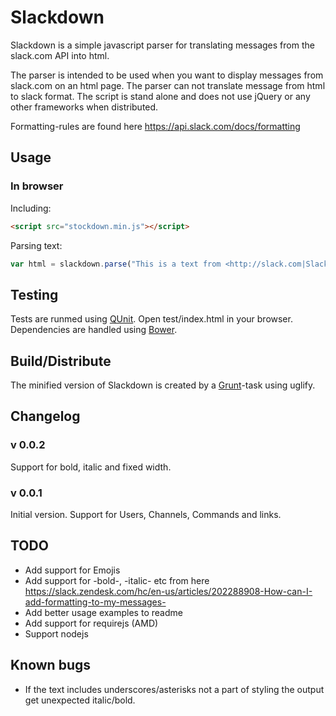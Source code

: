 # Slackdown

Slackdown is a simple javascript parser for translating messages from the slack.com API into html.

The parser is intended to be used when you want to display messages from slack.com on an html page. The parser
can not translate message from html to slack format. The script is stand alone and does not use jQuery or any other frameworks when distributed.

Formatting-rules are found here https://api.slack.com/docs/formatting

## Usage

### In browser

Including:

```html
<script src="stockdown.min.js"></script>
```

Parsing text:

```javascript
var html = slackdown.parse("This is a text from <http://slack.com|Slack>");
```

## Testing

Tests are runmed using [QUnit](http://qunitjs.com/). Open test/index.html in your browser. Dependencies are handled using [Bower](http://bower.io).

## Build/Distribute

The minified version of Slackdown is created by a [Grunt](http://gruntjs.com/)-task using uglify.

## Changelog

### v 0.0.2
Support for bold, italic and fixed width.

### v 0.0.1
Initial version. Support for Users, Channels, Commands and links.

## TODO

* Add support for Emojis
* Add support for -bold-, -italic- etc from here https://slack.zendesk.com/hc/en-us/articles/202288908-How-can-I-add-formatting-to-my-messages-
* Add better usage examples to readme
* Add support for requirejs (AMD)
* Support nodejs

## Known bugs

* If the text includes underscores/asterisks not a part of styling the output get unexpected italic/bold.